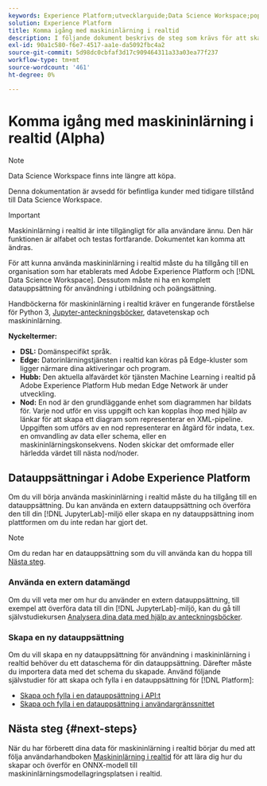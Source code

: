 ```yaml
---
keywords: Experience Platform;utvecklarguide;Data Science Workspace;populära ämnen;Maskininlärning i realtid;
solution: Experience Platform
title: Komma igång med maskininlärning i realtid
description: I följande dokument beskrivs de steg som krävs för att skapa en Machine Learning-modell i realtid i Adobe Experience Platform.
exl-id: 90a1c580-f6e7-4517-aa1e-da5092fbc4a2
source-git-commit: 5d98dc0cbfaf3d17c909464311a33a03ea77f237
workflow-type: tm+mt
source-wordcount: '461'
ht-degree: 0%

---
```


# Komma igång med maskininlärning i realtid (Alpha)

>[!NOTE]
>
>Data Science Workspace finns inte längre att köpa.
>
>Denna dokumentation är avsedd för befintliga kunder med tidigare tillstånd till Data Science Workspace.

>[!IMPORTANT]
>
>Maskininlärning i realtid är inte tillgängligt för alla användare ännu. Den här funktionen är alfabet och testas fortfarande. Dokumentet kan komma att ändras.

För att kunna använda maskininlärning i realtid måste du ha tillgång till en organisation som har etablerats med Adobe Experience Platform och [!DNL Data Science Workspace]. Dessutom måste ni ha en komplett datauppsättning för användning i utbildning och poängsättning.

Handböckerna för maskininlärning i realtid kräver en fungerande förståelse för Python 3, [Jupyter-anteckningsböcker](../jupyterlab/overview.md), datavetenskap och maskininlärning.

**Nyckeltermer:**

- **DSL:** Domänspecifikt språk.
- **Edge:** Datorinlärningstjänsten i realtid kan köras på Edge-kluster som ligger närmare dina aktiveringar och program.
- **Hubb:** Den aktuella alfavärdet kör tjänsten Machine Learning i realtid på Adobe Experience Platform Hub medan Edge Network är under utveckling.
- **Nod:** En nod är den grundläggande enhet som diagrammen har bildats för. Varje nod utför en viss uppgift och kan kopplas ihop med hjälp av länkar för att skapa ett diagram som representerar en XML-pipeline. Uppgiften som utförs av en nod representerar en åtgärd för indata, t.ex. en omvandling av data eller schema, eller en maskininlärningskonsekvens. Noden skickar det omformade eller härledda värdet till nästa nod/noder.

## Datauppsättningar i Adobe Experience Platform

Om du vill börja använda maskininlärning i realtid måste du ha tillgång till en datauppsättning. Du kan använda en extern datauppsättning och överföra den till din [!DNL JupyterLab]-miljö eller skapa en ny datauppsättning inom plattformen om du inte redan har gjort det.

>[!NOTE]
>
>Om du redan har en datauppsättning som du vill använda kan du hoppa till [Nästa steg](#next-steps).

### Använda en extern datamängd

Om du vill veta mer om hur du använder en extern datauppsättning, till exempel att överföra data till din [!DNL JupyterLab]-miljö, kan du gå till självstudiekursen [Analysera dina data med hjälp av anteckningsböcker](../jupyterlab/analyze-your-data.md#external-data).

### Skapa en ny datauppsättning

Om du vill skapa en ny datauppsättning för användning i maskininlärning i realtid behöver du ett dataschema för din datauppsättning. Därefter måste du importera data med det schema du skapade. Använd följande självstudier för att skapa och fylla i en datauppsättning för [!DNL Platform]:

- [Skapa och fylla i en datauppsättning i API:t](../../catalog/datasets/create.md)
- [Skapa och fylla i en datauppsättning i användargränssnittet](../../ingestion/tutorials/ingest-batch-data.md)

## Nästa steg {#next-steps}

När du har förberett dina data för maskininlärning i realtid börjar du med att följa användarhandboken [Maskininlärning i realtid](./rtml-authoring-notebook.md) för att lära dig hur du skapar och överför en ONNX-modell till maskininlärningsmodellagringsplatsen i realtid.
